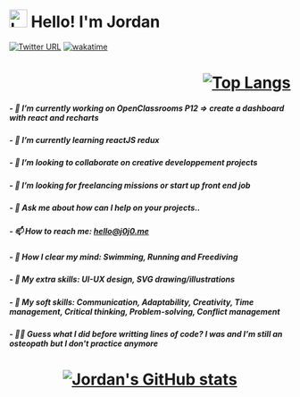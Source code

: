 # <img width="32" alt="Languages Icons" src="https://user-images.githubusercontent.com/100964858/192102949-9dd67e66-8702-4c6e-b015-f795090c74ee.svg"> Hello! I'm Jordan

[![Twitter URL](https://img.shields.io/twitter/url/https/twitter.com/hello__j0j0.svg?style=social&label=Follow%20%40hello__j0j0)](https://twitter.com/hello__j0j0)
 [![wakatime](https://wakatime.com/badge/user/91dfa46b-6ffd-4bd2-ae47-99ed58afd6aa.svg)](https://wakatime.com/@91dfa46b-6ffd-4bd2-ae47-99ed58afd6aa)
 
# <div align="end">[![Top Langs](https://github-readme-stats.vercel.app/api/top-langs/?username=j0j032&layout=compact&theme=swift)](https://github.com/anuraghazra/github-readme-stats)</div>

##### - 🔭 I’m currently working on OpenClassrooms P12 => create a dashboard with react and recharts 
##### - 🌱 I’m currently learning reactJS redux
##### - 👯 I’m looking to collaborate on creative developpement projects
##### - 🤔 I’m looking for freelancing missions or start up front end job
##### - 💬 Ask me about how can I help on your projects..
##### - 📫 How to reach me: hello@j0j0.me
##### - 🤯 How I clear my mind: Swimming, Running and Freediving
##### - 🎨 My extra skills: UI-UX design, SVG drawing/illustrations
##### - 🤙 My soft skills: Communication, Adaptability, Creativity, Time management, Critical thinking, Problem-solving, Conflict management
##### - 👨‍⚕️ Guess what I did before writting lines of code? I was and I'm still an osteopath but I don't practice anymore

# <div align="center">[![Jordan's GitHub stats](https://github-readme-stats.vercel.app/api?username=j0j032&count_private=true&show_icons=true&theme=swift)](https://github.com/j0j032/github-readme-stats)</div>
